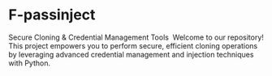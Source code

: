 # F-passinject
Secure Cloning &amp; Credential Management Tools ‎ ‎Welcome to our repository! This project empowers you to perform secure, efficient cloning operations by leveraging advanced credential management and injection techniques with Python.
